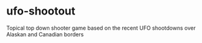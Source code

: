 # ufo-shootout
Topical top down shooter game based on the recent UFO shootdowns over Alaskan and Canadian borders
